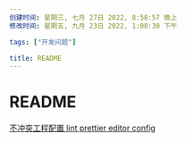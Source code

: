 ```yaml
---
创建时间: 星期三, 七月 27日 2022, 8:58:57 晚上
修改时间: 星期五, 九月 23日 2022, 1:08:30 下午

tags: ["开发问题"]

title: README
---
```

# README


[不冲突工程配置 lint prettier  editor config ](https://blog.theodo.com/2019/08/empower-your-dev-environment-with-eslint-prettier-and-editorconfig-with-no-conflicts/)
